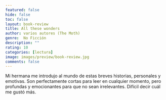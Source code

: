 ```yaml
---
featured: false
hide: false
toc: false
layout: book-review
title: All these wonders
author: varios autores (The Moth)
genre:  No Ficción
description: ""
rating: 10
categories: [lectura]
image: images/preview/book-review.jpg
comments: false
---
```

Mi hermana me introdujo al mundo de estas breves historias, personales y emotivas. Son perfectamente cortas para leer en cualquier momento, pero profundas y emocionantes para que no sean irrelevantes. Difícil decir cuál me gustó más.
